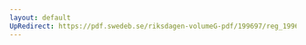 ```yaml
---
layout: default
UpRedirect: https://pdf.swedeb.se/riksdagen-volumeG-pdf/199697/reg_199697/reg_199697_0311.pdf
---
```

